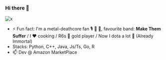 ### Hi there 👋

<!--
**Krisloveless/Krisloveless** is a ✨ _special_ ✨ repository because its `README.md` (this file) appears on your GitHub profile.

Here are some ideas to get you started:

- 🔭 I’m currently working on ...
- 🌱 I’m currently learning ...
- 👯 I’m looking to collaborate on ...
- 🤔 I’m looking for help with ...
- 💬 Ask me about ...
- 📫 How to reach me: ...
- 😄 Pronouns: ...
- ⚡ Fun fact: ...
-->

![x](https://user-images.githubusercontent.com/15829091/151238302-166d562c-5dfd-4517-9025-e6220bfeddc8.gif)


- ⚡ Fun fact: I'm a metal-deathcore fan 🎙️ 🎸 🥁, favourite band: **Make Them Suffer**  / I ❤️ cooking / R6s 🔫 gold player / Now I dota a lot 🌱 (Already Immortal)
- Stacks: Python, C++, Java, Js/Ts, Go, R
- 📫 Dev @ Amazon MarketPlace
